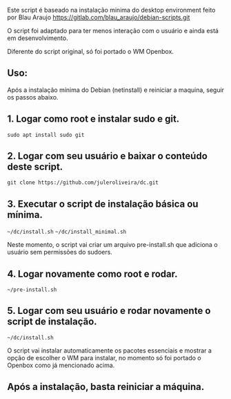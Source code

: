 Este script é baseado na instalação minima do desktop environment feito por Blau Araujo
https://gitlab.com/blau_araujo/debian-scripts.git

O script foi adaptado para ter menos interação com o usuário e ainda está em desenvolvimento.

Diferente do script original, só foi portado o WM Openbox.



## Uso:

Após a instalação mínima do Debian (netinstall) e reiniciar a maquina, seguir os passos abaixo.

## 1. Logar como **root** e instalar sudo e git.

  `sudo apt install sudo git`
  
## 2. Logar **com seu usuário** e baixar o conteúdo deste script.

  `git clone https://github.com/juleroliveira/dc.git`
  
## 3. Executar o script de instalação básica ou mínima.

  `~/dc/install.sh`
  `~/dc/install_minimal.sh`

  Neste momento, o script vai criar um arquivo pre-install.sh que adiciona o usuário sem permissões do sudoers.
  
## 4. Logar novamente como **root** e rodar.

  `~/pre-install.sh`
  
## 5. Logar **com seu usuário** e rodar novamente o script de instalação.

  `~/dc/install.sh`
  
O script vai instalar automaticamente os pacotes essenciais e mostrar a opção de escolher o WM para instalar, no momento só foi portado o Openbox como já mencionado acima.

## Após a instalação, basta reiniciar a máquina.
